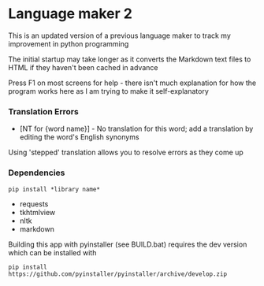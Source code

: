 # Language maker 2
This is an updated version of a previous language maker to track my improvement in python
programming

The initial startup may take longer as it converts the Markdown text files to HTML if they
haven't been cached in advance

Press F1 on most screens for help - there isn't much explanation for how the program works
here as I am trying to make it self-explanatory

### Translation Errors
- [NT for {word name}] - No translation for this word; add a translation by editing the word's 
English synonyms

Using 'stepped' translation allows you to resolve errors as they come up

### Dependencies
```pip install *library name*```
- requests
- tkhtmlview
- nltk
- markdown

Building this app with pyinstaller (see BUILD.bat) requires the dev version which can be
installed with 
```shell
pip install https://github.com/pyinstaller/pyinstaller/archive/develop.zip
```